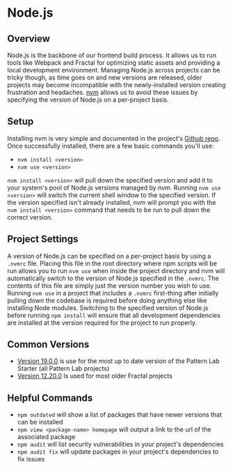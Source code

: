 # Node.js

## Overview

Node.js is the backbone of our frontend build process. It allows us to run tools like Webpack and Fractal for optimizing static assets and providing a local development environment. Managing Node.js across projects can be tricky though, as time goes on and new versions are released, older projects may become incompatible with the newly-installed version creating frustration and headaches. [nvm](https://github.com/nvm-sh/nvm) allows us to avoid these issues by specifying the version of Node.js on a per-project basis.

## Setup

Installing nvm is very simple and documented in the project's [Github repo](https://github.com/nvm-sh/nvm#installing-and-updating). Once successfully installed, there are a few basic commands you'll use:

- `nvm install <version>`
- `nvm use <version>`

`nvm install <version>` will pull down the specified version and add it to your system's pool of Node.js versions managed by nvm. Running `nvm use <version>` will switch the current shell window to the specified version. If the version specified isn't already installed, nvm will prompt you with the `nvm install <version>` command that needs to be run to pull down the correct version.

## Project Settings

A version of Node.js can be specified on a per-project basis by using a `.nvmrc` file. Placing this file in the root directory where npm scripts will be run allows you to run `nvm use` when inside the project directory and nvm will automatically switch to the version of Node.js specified in the `.nvmrc`. The contents of this file are simply just the version number you wish to use. Running `nvm use` in a project that includes a `.nvmrc` first-thing after initially pulling down the codebase is required before doing anything else like installing Node modules. Switching to the specified version of Node.js before running `npm install` will ensure that all development dependencies are installed at the version required for the project to run properly.

## Common Versions

- [Version 19.0.0](https://nodejs.org/en/blog/release/v19.0.0) is use for the most up to date version of the Pattern Lab Starter (all Pattern Lab projects)
- [Version 12.20.0](https://nodejs.org/en/blog/release/v12.20.0) Is used for most older Fractal projects

## Helpful Commands

- `npm outdated` will show a list of packages that have newer versions that can be installed
- `npm view <package-name> homepage` will output a link to the url of the associated package
- `npm audit` will list security vulnerabilities in your project's dependencies
- `npm audit fix` will update packages in your project's dependencies to fix issues
